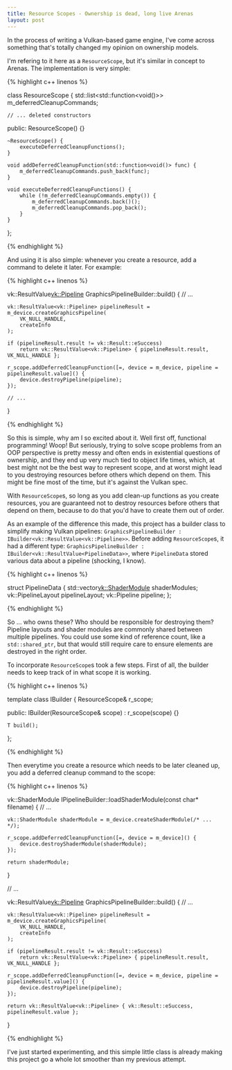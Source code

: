 ```yaml
---
title: Resource Scopes - Ownership is dead, long live Arenas
layout: post
---
```


In the process of writing a Vulkan-based game engine, I've come across something that's totally
changed my opinion on ownership models.

I'm refering to it here as a `ResourceScope`, but it's similar in concept to Arenas.
The implementation is very simple:

{% highlight c++ linenos %}

class ResourceScope {
    std::list<std::function<void()>> m_deferredCleanupCommands;

    // ... deleted constructors

public:
    ResourceScope() {}

    ~ResourceScope() {
        executeDeferredCleanupFunctions();
    }

    void addDeferredCleanupFunction(std::function<void()> func) {
        m_deferredCleanupCommands.push_back(func);
    }

    void executeDeferredCleanupFunctions() {
        while (!m_deferredCleanupCommands.empty()) {
            m_deferredCleanupCommands.back()();
            m_deferredCleanupCommands.pop_back();
        }
    }
};

{% endhighlight %}

And using it is also simple: whenever you create a resource, add a command to delete it later. For example:

{% highlight c++ linenos %}

vk::ResultValue<vk::Pipeline> GraphicsPipelineBuilder::build() {
    // ...

    vk::ResultValue<vk::Pipeline> pipelineResult = m_device.createGraphicsPipeline(
        VK_NULL_HANDLE,
        createInfo
    );

    if (pipelineResult.result != vk::Result::eSuccess)
        return vk::ResultValue<vk::Pipeline> { pipelineResult.result, VK_NULL_HANDLE };

    r_scope.addDeferredCleanupFunction([=, device = m_device, pipeline = pipelineResult.value]() {
        device.destroyPipeline(pipeline);
    });

    // ...
}

{% endhighlight %}

So this is simple, why am I so excited about it. Well first off, functional programming! Woop!
But seriously, trying to solve scope problems from an OOP perspective is pretty messy and often
ends in existential questions of ownership, and they end up very much tied to object life times,
which, at best might not be the best way to represent scope, and at worst might lead to you destroying
resources before others which depend on them. This might be fine most of the time, but it's against
the Vulkan spec.

With `ResourceScope`s, so long as you add clean-up functions as you create resources, you are guaranteed not to destroy resources before
others that depend on them, because to do that you'd have to create them out of order.

As an example of the difference this made, this project has a builder class to simplify making Vulkan pipelines:
`GraphicsPipelineBuilder : IBuilder<vk::ResultValue<vk::Pipeline>>`. Before adding `ResourceScope`s, it had a different type:
`GraphicsPipelineBuilder : IBuilder<vk::ResultValue<PipelineData>>`, where `PipelineData` stored various data about
a pipeline (shocking, I know).

{% highlight c++ linenos %}

struct PipelineData {
    std::vector<vk::ShaderModule> shaderModules;
    vk::PipelineLayout            pipelineLayout;
    vk::Pipeline                  pipeline;
};

{% endhighlight %}

So ... who owns these? Who should be responsible for destroying them? Pipeline layouts and shader modules are commonly shared
between multiple pipelines. You could use some kind of reference count, like a `std::shared_ptr`, but that would still require care
to ensure elements are destroyed in the right order.

To incorporate `ResourceScope`s took a few steps. First of all, the builder needs to keep track of in what scope it is working.

{% highlight c++ linenos %}

template<typename T>
class IBuilder {
    ResourceScope& r_scope;

public:
    IBuilder(ResourceScope& scope) : r_scope(scope) {}

    T build();
};

{% endhighlight %}

Then everytime you create a resource which needs to be later cleaned up, you add a deferred cleanup command to the scope:

{% highlight c++ linenos %}

vk::ShaderModule IPipelineBuilder::loadShaderModule(const char* filename) {
    // ...

    vk::ShaderModule shaderModule = m_device.createShaderModule(/* ... */);
    
    r_scope.addDeferredCleanupFunction([=, device = m_device]() {
        device.destroyShaderModule(shaderModule);
    });

    return shaderModule;
}

// ...

vk::ResultValue<vk::Pipeline> GraphicsPipelineBuilder::build() {
    // ...

    vk::ResultValue<vk::Pipeline> pipelineResult = m_device.createGraphicsPipeline(
        VK_NULL_HANDLE,
        createInfo
    );

    if (pipelineResult.result != vk::Result::eSuccess)
        return vk::ResultValue<vk::Pipeline> { pipelineResult.result, VK_NULL_HANDLE };

    r_scope.addDeferredCleanupFunction([=, device = m_device, pipeline = pipelineResult.value]() {
        device.destroyPipeline(pipeline);
    });

    return vk::ResultValue<vk::Pipeline> { vk::Result::eSuccess, pipelineResult.value };
}

{% endhighlight %}

I've just started experimenting, and this simple little class is already making this project go a whole lot smoother
than my previous attempt.
